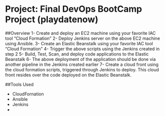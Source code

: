 # Project: Final DevOps BootCamp Project (playdatenow)

##Overview
1- Create and deploy an EC2 machine using your favorite IAC tool “Cloud Formation”
2- Deploy Jenkins server on the above EC2 machine using Ansible.
3- Create an Elastic Beanstalk using your favorite IAC tool “Cloud Formation”
4- Trigger the above scripts using the Jenkins created in step 2
5- Build, Test, Scan, and deploy code applications to the Elastic Beanstalk 
6- The above deployment of the application should be done via another pipeline in the Jenkins created earlier
7- Create a cloud front using the cloud formation scripts, triggered through Jenkins to deploy. This cloud front resides over the code deployed on the Elastic Beanstalk.

##Tools Used 
- CloudFornation
- Ansible
- Jenkins
- 
